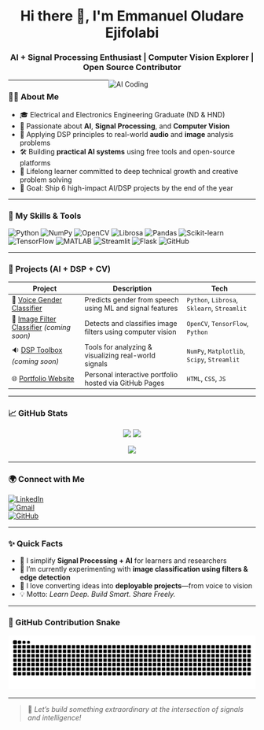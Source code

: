 <h1 align="center">Hi there 👋, I'm Emmanuel Oludare Ejifolabi</h1>
<h3 align="center">AI + Signal Processing Enthusiast | Computer Vision Explorer | Open Source Contributor</h3>

<img align="right" alt="AI Coding" width="300" src="https://media.giphy.com/media/qgQUggAC3Pfv687qPC/giphy.gif" />

---

### 👨‍💻 About Me

- 🎓 Electrical and Electronics Engineering Graduate (ND & HND)
- 🤖 Passionate about **AI**, **Signal Processing**, and **Computer Vision**
- 🧠 Applying DSP principles to real-world **audio** and **image** analysis problems
- 🛠 Building **practical AI systems** using free tools and open-source platforms
- 🔄 Lifelong learner committed to deep technical growth and creative problem solving
- 📌 Goal: Ship 6 high-impact AI/DSP projects by the end of the year

---

### 🧠 My Skills & Tools

![Python](https://img.shields.io/badge/-Python-333333?style=flat&logo=python)
![NumPy](https://img.shields.io/badge/-NumPy-013243?style=flat&logo=numpy)
![OpenCV](https://img.shields.io/badge/-OpenCV-5C3EE8?style=flat&logo=opencv)
![Librosa](https://img.shields.io/badge/-Librosa-purple?style=flat)
![Pandas](https://img.shields.io/badge/-Pandas-150458?style=flat&logo=pandas)
![Scikit-learn](https://img.shields.io/badge/-Scikit%20Learn-F7931E?style=flat&logo=scikit-learn)
![TensorFlow](https://img.shields.io/badge/-TensorFlow-FF6F00?style=flat&logo=tensorflow)
![MATLAB](https://img.shields.io/badge/-MATLAB-0076A8?style=flat&logo=mathworks)
![Streamlit](https://img.shields.io/badge/-Streamlit-FF4B4B?style=flat&logo=streamlit)
![Flask](https://img.shields.io/badge/-Flask-000000?style=flat&logo=flask)
![GitHub](https://img.shields.io/badge/-GitHub-181717?style=flat&logo=github)

---

### 🔬 Projects (AI + DSP + CV)

| Project | Description | Tech |
|--------|-------------|------|
| 🎤 [Voice Gender Classifier](https://github.com/ejifolabi/voice-gender-classification) | Predicts gender from speech using ML and signal features | `Python`, `Librosa`, `Sklearn`, `Streamlit` |
| 🧠 [Image Filter Classifier](#) *(coming soon)* | Detects and classifies image filters using computer vision | `OpenCV`, `TensorFlow`, `Python` |
| 🔉 [DSP Toolbox](https://github.com/ejifolabi/dsp-toolbox) *(coming soon)* | Tools for analyzing & visualizing real-world signals | `NumPy`, `Matplotlib`, `Scipy`, `Streamlit` |
| 🌐 [Portfolio Website](https://github.com/ejifolabi/portfolio) | Personal interactive portfolio hosted via GitHub Pages | `HTML`, `CSS`, `JS` |

---

### 📈 GitHub Stats

<p align="center">
  <img src="https://github-readme-stats.vercel.app/api?username=ejifolabi&show_icons=true&theme=radical" width="47%" />
  <img src="https://streak-stats.demolab.com?user=ejifolabi&theme=radical&hide_border=false" width="47%" />
</p>

<p align="center">
  <img src="https://github-readme-activity-graph.vercel.app/graph?username=ejifolabi&theme=redical" />
</p>

---

### 🌍 Connect with Me

[![LinkedIn](https://img.shields.io/badge/-LinkedIn-0077B5?style=flat&logo=linkedin)](https://linkedin.com/in/emmagee001)  
[![Gmail](https://img.shields.io/badge/-E-Mail-D14836?style=flat&logo=gmail&logoColor=white)](mailto:ejifolabiemmanueloludare@gmail.com)  
[![GitHub](https://img.shields.io/badge/-Github-181717?style=flat&logo=github)](https://github.com/ejifolabi)

---

### ✨ Quick Facts

- 💬 I simplify **Signal Processing + AI** for learners and researchers
- 🧩 I’m currently experimenting with **image classification using filters & edge detection**
- 🎯 I love converting ideas into **deployable projects**—from voice to vision
- 💡 Motto: *Learn Deep. Build Smart. Share Freely.*

---

### 🐍 GitHub Contribution Snake

<p align="center">
  <img src="https://github.com/ejifolabi/ejifolabi/raw/output/github-contribution-grid-snake.svg" />
</p>

---

> 🚀 *Let’s build something extraordinary at the intersection of signals and intelligence!*
